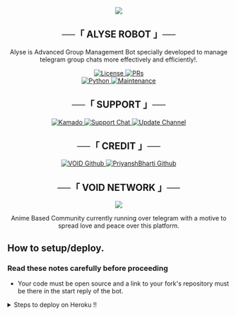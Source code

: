 <p align="center">
  <img src="https://te.legra.ph/file/73e3ea8c42a149ad0a2ea.mp4">
</p>

<h2 align="center">
    ──「 ALYSE ROBOT 」──
</h2>

<p align="center"> Alyse is Advanced Group Management Bot specially developed to manage telegram group chats more effectively and efficiently!.</p>

<p align="center">
  <a href="https://github.com/PriyanshBharti/Kyouko-Hori/blob/main/LICENSE"> <img src="https://img.shields.io/badge/License-GPLv3-blueviolet?style=for-the-badge" alt="License" /> </a>
  <a href="https://makeapullrequest.com"> <img src="https://img.shields.io/badge/PRs-Welcome-yellow?style=for-the-badge" alt="PRs" /></a></br>
  <a href="https://www.python.org/"> <img src="https://img.shields.io/badge/Made%20With-Python-orange?style=for-the-badge&logo=python" alt="Python" /> </a>
  <a href="https://github.com/PriyanshBharti/Kyouko-Hori"> <img src="https://img.shields.io/badge/Maintained-Yes-lightgrey?style=for-the-badge" alt="Maintenance" /> </a>
</p>

<h2 align="center">
    ──「 SUPPORT 」──
</h2>

<p align="center">
<a href= "https://t.me/HoriXProbot"> <img src="https://img.shields.io/badge/Kyouko-Hori-green?style=for-the-badge&logo=telegram" alt=Kamado robot on Telegram" /> </a>
<a href= "https://t.me/KyoukoSupport"> <img src="https://img.shields.io/badge/Support-Chat-green?style=for-the-badge&logo=telegram" alt="Support Chat" /> </a>
<a href="https://github.com/voidxtoxic"> <img src="https://img.shields.io/badge/Repo-Owner-green?style=for-the-badge&logo=telegram" alt="Update Channel" /> </a>
</p>

<h2 align="center">
    ──「 CREDIT 」──
</h2>

<p align="center">
<a href="https://github.com/voidxtoxic"> <img src="https://img.shields.io/badge/VOID-Github-magenta?style=for-the-badge&logo=github" alt="VOID Github" /> </a>
<a href="https://github.com/PriyanshBharti"> <img src="https://img.shields.io/badge/PriyanshBharti-Github-magenta?style=for-the-badge&logo=github" alt="PriyanshBharti Github" /> </a>
</p>

<h2 align="center">
    ──「 VOID NETWORK 」──
</h2>

<p align="center">
  <img src="https://telegra.ph/file/ac88912b5b552e01d6c6c.jpg">
</p>


<p align="center"> Anime Based Community currently running over telegram with a motive to spread love and peace over this platform. </p>

  
## How to setup/deploy.

### Read these notes carefully before proceeding 
 - Your code must be open source and a link to your fork's repository must be there in the start reply of the bot.

<details>
  <summary>Steps to deploy on Heroku !!</summary>

```
Fill in all the details, Deploy!
Now go to https://dashboard.heroku.com/apps/(app-name)/resources ( Replace (app-name) with your app name )
REMEMBER: Turn on worker dyno (Don't worry It's free :D) & Webhook
Now send the bot /start, If it doesn't respond go to https://dashboard.heroku.com/apps/(app-name)/settings and remove webhook and port.
```

  <h2 align="center">
    ──「 DEPLOY ON HEROKU 」──
</h2>

<p align="center"><a href="https://heroku.com/deploy?template=https://github.com/PriyanshBharti/Kyouko-Hori"> <img src="https://img.shields.io/badge/Deploy%20To%20Heroku-purple?style=for-the-badge&logo=heroku" width="220" height="38.45"/></a></p>


## How to setup on Heroku 
For starters click on this button 

<p align="center"><a href="https://heroku.com/deploy?template=https://github.com/PriyanshBharti/Kyouko-Hori"> <img src="https://img.shields.io/badge/Deploy%20To%20Heroku-purple?style=for-the-badge&logo=heroku" width="220" height="38.45"/></a></p>
  

